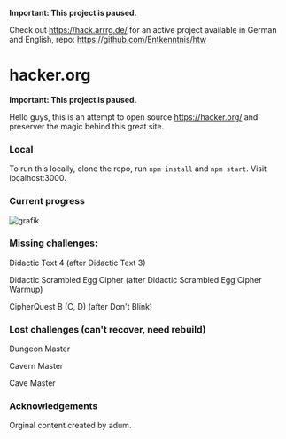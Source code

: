 **Important: This project is paused.**

Check out https://hack.arrrg.de/ for an active project available in German and English, repo: https://github.com/Entkenntnis/htw

# hacker.org

**Important: This project is paused.**

Hello guys, this is an attempt to open source https://hacker.org/ and preserver the magic behind this great site.

### Local

To run this locally, clone the repo, run `npm install` and `npm start`. Visit localhost:3000.

### Current progress

![grafik](https://user-images.githubusercontent.com/13507950/90310066-505bd600-deee-11ea-82f1-b7034698b423.png)

### Missing challenges:

Didactic Text 4 (after Didactic Text 3)

Didactic Scrambled Egg Cipher (after Didactic Scrambled Egg Cipher Warmup)

CipherQuest B (C, D) (after Don't Blink)

### Lost challenges (can't recover, need rebuild)

Dungeon Master

Cavern Master

Cave Master

### Acknowledgements

Orginal content created by adum.

